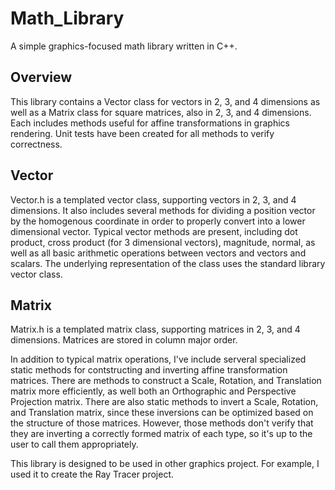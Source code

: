# Math_Library
A simple graphics-focused math library written in C++.

## Overview
This library contains a Vector class for vectors in 2, 3, and 4 dimensions as well as a Matrix class for square matrices, 
also in 2, 3, and 4 dimensions. Each includes methods useful for affine transformations in graphics rendering.
Unit tests have been created for all methods to verify correctness.

## Vector
Vector.h is a templated vector class, supporting vectors in 2, 3, and 4 dimensions. It also includes several methods for
dividing a position vector by the homogenous coordinate in order to properly convert into a lower dimensional vector.
Typical vector methods are present, including dot product, cross product (for 3 dimensional vectors), magnitude, normal,
as well as all basic arithmetic operations between vectors and vectors and scalars.
The underlying representation of the class uses the standard library vector class.

## Matrix
Matrix.h is a templated matrix class, supporting matrices in 2, 3, and 4 dimensions. Matrices are stored in column major order.

In addition to typical matrix operations, I've include serveral specialized static methods for contstructing and inverting 
affine transformation matrices. There are methods to construct a Scale, Rotation, and Translation matrix more efficiently,
as well both an Orthographic and Perspective Projection matrix. There are also static methods to invert a Scale, Rotation,
and Translation matrix, since these inversions can be optimized based on the structure of those matrices. However, those
methods don't verify that they are inverting a correctly formed matrix of each type, so it's up to the user to call them
appropriately. 

This library is designed to be used in other graphics project. For example, I used it to create the Ray Tracer project.
